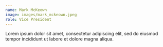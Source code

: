```yaml
---
name: Mark McKeown
image: images/mark_mckeown.jpeg
role: Vice President
---
```


Lorem ipsum dolor sit amet, consectetur adipiscing elit, sed do eiusmod tempor incididunt ut labore et dolore magna aliqua.
